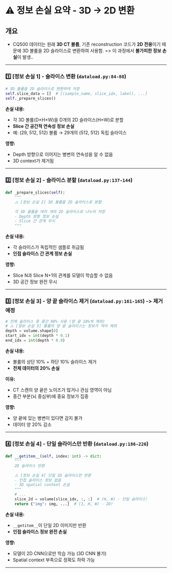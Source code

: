 # ⚠️ 정보 손실 요약 - 3D → 2D 변환

## 개요
- CQ500 데이터는 원래 **3D CT 볼륨**, 기존 reconstruction 코드가 **2D 전용**이기 때문에 3D 볼륨을 2D 슬라이스로 변환하여 사용함.
 => 이 과정에서 **불가피한 정보 손실**이 발생..

---

### 1️⃣ **[정보 손실 1] - 슬라이스 변환** (`dataload.py:84-88`)
```python
# 3D 볼륨을 2D 슬라이스로 변환하여 저장
self.slice_data = []  # [(sample_name, slice_idx, label), ...]
self._prepare_slices()
```

**손실 내용:**
- 각 3D 볼륨(D×H×W)을 D개의 2D 슬라이스(H×W)로 분할
- **Slice 간 공간적 연속성 정보 손실**
- 예: (29, 512, 512) 볼륨 → 29개의 (512, 512) 독립 슬라이스

**영향:**
- Depth 방향으로 이어지는 병변의 연속성을 알 수 없음
- 3D context가 제거됨

---

### 2️⃣ **[정보 손실 2] - 슬라이스 분할** (`dataload.py:137-144`)
```python
def _prepare_slices(self):
    """
    ⚠️ [정보 손실 2] 3D 볼륨을 2D 슬라이스로 분할
    
    각 3D 볼륨을 여러 개의 2D 슬라이스로 나누어 저장
    - Depth 방향 정보 손실
    - Slice 간 관계 무시
    """
```

**손실 내용:**
- 각 슬라이스가 독립적인 샘플로 취급됨
- **인접 슬라이스 간 관계 정보 손실**

**영향:**
- Slice N과 Slice N+1의 관계를 모델이 학습할 수 없음
- 3D 공간 정보 완전 무시

---

### 3️⃣ **[정보 손실 3] - 양 끝 슬라이스 제거** (`dataload.py:161-165`) -> 제거 예정
```python
# 전체 슬라이스 중 중간 80% 사용 (양 끝 10%씩 제외)
# ⚠️ [정보 손실 3] 볼륨의 양 끝 슬라이스는 정보가 적어 제외
depth = volume.shape[0]
start_idx = int(depth * 0.1)
end_idx = int(depth * 0.9)
```

**손실 내용:**
- 볼륨의 상단 10% + 하단 10% 슬라이스 제거
- **전체 데이터의 20% 손실**

**이유:**
- CT 스캔의 양 끝은 노이즈가 많거나 관심 영역이 아님
- 중간 부분(뇌 중심부)에 중요 정보가 집중

**영향:**
- 양 끝에 있는 병변이 있다면 감지 불가
- 데이터 양 20% 감소

---

### 4️⃣ **[정보 손실 4] - 단일 슬라이스만 반환** (`dataload.py:186-226`)
```python
def __getitem__(self, index: int) -> dict:
    """
    2D 슬라이스 반환
    
    ⚠️ [정보 손실 4] 단일 2D 슬라이스만 반환
    - 인접 슬라이스 정보 없음
    - 3D spatial context 손실
    """
    # ...
    slice_2d = volume[slice_idx, :, :]  # (H, W) - 단일 슬라이스!
    return {"img": img, ...}  # (1, H, W) - 2D!
```

**손실 내용:**
- `__getitem__`이 단일 2D 이미지만 반환
- **인접 슬라이스 정보 완전 손실**

**영향:**
- 모델이 2D CNN으로만 학습 가능 (3D CNN 불가)
- Spatial context 부족으로 정확도 하락 가능

---
